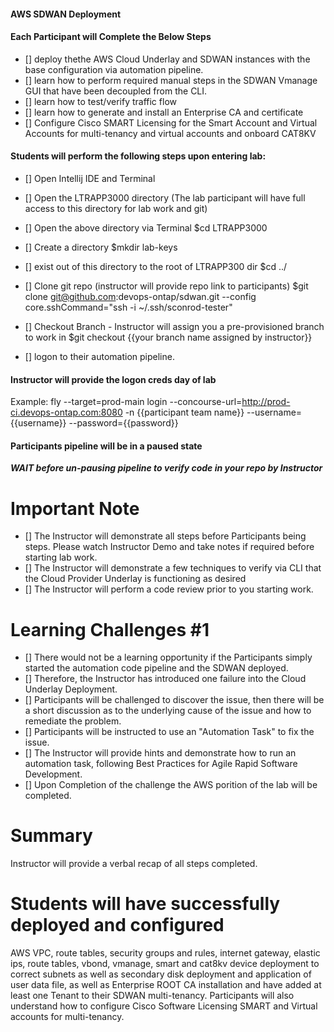 #### AWS SDWAN Deployment ####



#### Each Participant will Complete the Below Steps ####
- [] deploy thethe AWS Cloud Underlay and SDWAN instances with the base configuration via automation pipeline.
- [] learn how to perform required manual steps in the SDWAN Vmanage GUI that have been decoupled from the CLI.
- [] learn how to test/verify traffic flow 
- [] learn how to generate and install an Enterprise CA and certificate
- [] Configure Cisco SMART Licensing for the Smart Account and Virtual Accounts for multi-tenancy and virtual accounts and onboard CAT8KV



#### Students will perform the following steps upon entering lab: ####

- [] Open Intellij IDE and Terminal
- [] Open the LTRAPP3000 directory (The lab participant will have full access to this directory for lab work and git)
- [] Open the above directory via Terminal
$cd LTRAPP3000
- [] Create a directory
$mkdir lab-keys
- [] exist out of this directory to the root of LTRAPP300 dir
$cd ../
- [] Clone git repo (instructor will provide repo link to participants)
$git clone git@github.com:devops-ontap/sdwan.git --config core.sshCommand="ssh -i ~/.ssh/sconrod-tester"
- [] Checkout Branch - Instructor will assign you a pre-provisioned branch to work in
$git checkout {{your branch name assigned by instructor}}

- [] logon to their automation pipeline.

#### Instructor will provide the logon creds day of lab ####
Example:
fly --target=prod-main login --concourse-url=http://prod-ci.devops-ontap.com:8080 -n {{participant team name}} --username={{username}} --password={{password}}

#### Participants pipeline will be in a paused state #### 
*****WAIT before un-pausing pipeline to verify code in your repo by Instructor*****


Important Note
=============
- [] The Instructor will demonstrate all  steps before Participants being steps. Please watch Instructor Demo and take notes if required before starting lab work.
- [] The Instructor will demonstrate a few techniques to verify via CLI that the Cloud Provider Underlay is functioning as desired
- [] The Instructor will perform a code review prior to you starting work.

Learning Challenges #1
=======================
- [] There would not be a learning opportunity if the Participants simply started the automation code pipeline and the SDWAN deployed. 
- [] Therefore, the Instructor has introduced one failure into the Cloud Underlay Deployment. 
- [] Participants will be challenged to discover the issue, then there will be a short discussion as to the underlying cause of the issue and how to remediate the problem.
- [] Participants will be instructed to use an "Automation Task" to fix the issue.
- [] The Instructor will provide hints and demonstrate how to run an automation task, following Best Practices for Agile Rapid Software Development.
- [] Upon Completion of the challenge the AWS porition of the lab will be completed.

Summary 
======
Instructor will provide a verbal recap of all steps completed.

Students will have successfully deployed and configured
=====

AWS VPC, route tables, security groups and rules, internet gateway, elastic ips, route tables, vbond, vmanage, smart and cat8kv device deployment to correct
subnets as well as secondary disk deployment and application of user data file, as well as Enterprise ROOT CA installation and have added at least one Tenant to their 
SDWAN multi-tenancy. Participants will also understand how to configure Cisco Software Licensing SMART and Virtual accounts for multi-tenancy.




